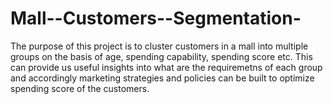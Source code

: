 # Mall--Customers--Segmentation-
The purpose of this project is to cluster customers in a mall into multiple groups on the basis of age, spending capability, spending score etc. This can provide us useful insights into what are the requiremetns of each group and accordingly marketing strategies and policies can be built to optimize spending score of the customers.
